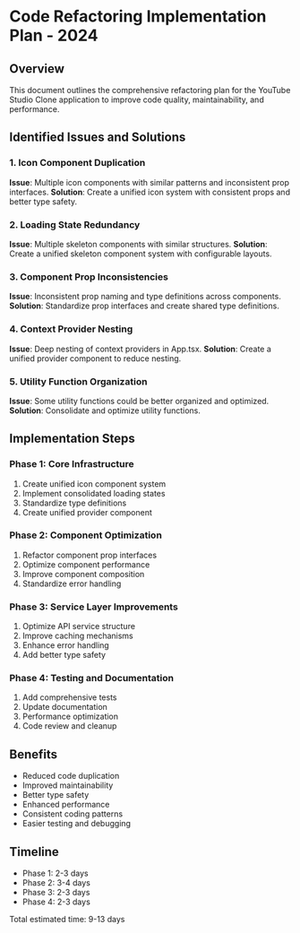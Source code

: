 # Code Refactoring Implementation Plan - 2024

## Overview
This document outlines the comprehensive refactoring plan for the YouTube Studio Clone application to improve code quality, maintainability, and performance.

## Identified Issues and Solutions

### 1. Icon Component Duplication
**Issue**: Multiple icon components with similar patterns and inconsistent prop interfaces.
**Solution**: Create a unified icon system with consistent props and better type safety.

### 2. Loading State Redundancy
**Issue**: Multiple skeleton components with similar structures.
**Solution**: Create a unified skeleton component system with configurable layouts.

### 3. Component Prop Inconsistencies
**Issue**: Inconsistent prop naming and type definitions across components.
**Solution**: Standardize prop interfaces and create shared type definitions.

### 4. Context Provider Nesting
**Issue**: Deep nesting of context providers in App.tsx.
**Solution**: Create a unified provider component to reduce nesting.

### 5. Utility Function Organization
**Issue**: Some utility functions could be better organized and optimized.
**Solution**: Consolidate and optimize utility functions.

## Implementation Steps

### Phase 1: Core Infrastructure
1. Create unified icon component system
2. Implement consolidated loading states
3. Standardize type definitions
4. Create unified provider component

### Phase 2: Component Optimization
1. Refactor component prop interfaces
2. Optimize component performance
3. Improve component composition
4. Standardize error handling

### Phase 3: Service Layer Improvements
1. Optimize API service structure
2. Improve caching mechanisms
3. Enhance error handling
4. Add better type safety

### Phase 4: Testing and Documentation
1. Add comprehensive tests
2. Update documentation
3. Performance optimization
4. Code review and cleanup

## Benefits
- Reduced code duplication
- Improved maintainability
- Better type safety
- Enhanced performance
- Consistent coding patterns
- Easier testing and debugging

## Timeline
- Phase 1: 2-3 days
- Phase 2: 3-4 days
- Phase 3: 2-3 days
- Phase 4: 2-3 days

Total estimated time: 9-13 days